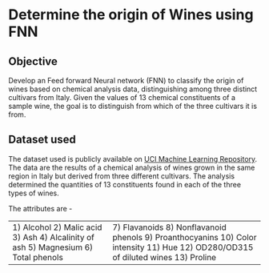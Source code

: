 # Determine the origin of Wines using FNN

## Objective
Develop an Feed forward Neural network (FNN) to classify the origin of wines based on chemical analysis data, distinguishing among three distinct cultivars from Italy.
Given the values of 13 chemical constituents of a sample wine, the goal is to distinguish from which of the three cultivars it is from.

## Dataset used

The dataset used is publicly available on [UCI Machine Learning Repository](https://archive.ics.uci.edu/dataset/109/wine).
The data are the results of a chemical analysis of wines grown in the same region in Italy but derived from three different cultivars.
The analysis determined the quantities of 13 constituents found in each of the three types of wines. 

The attributes are -
<table border="0">

 <tr>
    <td>1) Alcohol
2) Malic acid
3) Ash
4) Alcalinity of ash  
5) Magnesium
6) Total phenols</td>
    <td>7) Flavanoids
8) Nonflavanoid phenols
9) Proanthocyanins
10) Color intensity
11) Hue
12) OD280/OD315 of diluted wines
13) Proline</td>
 </tr>
</table>




